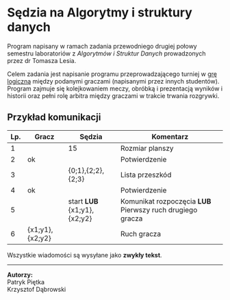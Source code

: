 # Sędzia na Algorytmy i struktury danych

Program napisany w ramach zadania przewodniego drugiej połowy semestru laboratoriów z _Algorytmów i Struktur Danych_ prowadzonych przez dr Tomasza Lesia.


Celem zadania jest napisanie programu przeprowadzającego turniej w [grę logiczną](##Opis-gry) między podanymi graczami (napisanymi przez innych studentów). Program zajmuje się kolejkowaniem meczy, obróbką i prezentacją wyników i historii oraz pełni rolę arbitra między graczami w trakcie trwania rozgrywki.

## Przykład komunikacji
| Lp. | Gracz           | Sędzia                        | Komentarz                                                   |
|-----|-----------------|-------------------------------|-------------------------------------------------------------|
| 1   |                 | 15                            | Rozmiar planszy                                             |
| 2   | ok              |                               | Potwierdzenie                                               |
| 3   |                 | {0;1},{2;2},{2;3}             | Lista przeszkód                                             |
| 4   | ok              |                               | Potwierdzenie                                               |
| 5   |                 | start **LUB** {x1;y1},{x2;y2} | Komunikat rozpoczęcia **LUB** Pierwszy ruch drugiego gracza |
| 6   | {x1;y1},{x2;y2} |                               | Ruch gracza                                                 |

Wszystkie wiadomości są wysyłane jako **zwykły tekst**.

-----------------

**Autorzy:**  
Patryk Piętka  
Krzysztof Dąbrowski